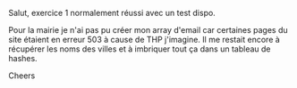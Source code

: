 Salut,
exercice 1 normalement réussi avec un test dispo.

Pour la mairie je n'ai pas pu créer mon array d'email car certaines pages du site étaient en erreur 503 à cause de THP j'imagine. Il me restait encore à récupérer les noms des villes et à imbriquer tout ça dans un tableau de hashes.

Cheers
